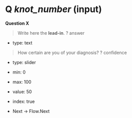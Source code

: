 # Q _knot_number_ (input) #

**Question X**

> Write here the **lead-in**.
? answer
  * type: text

> How certain are you of your diagnosis?
? confidence
  * type: slider
  * min: 0
  * max: 100
  * value: 50
  * index: true

* Next -> Flow.Next
